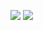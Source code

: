 ![](https://github-readme-stats.vercel.app/api?username=eleguns&hide_border=true&bg_color=0000&text_color=FFAACC&title_color=FFAACC) 
![](https://github-readme-stats.vercel.app/api/top-langs/?username=eleguns&layout=compact&hide_border=true&bg_color=0000&text_color=FFAACC&title_color=FFAACC)
